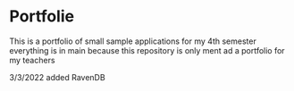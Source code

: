 # Portfolie
This is a portfolio of small sample applications for my 4th semester
everything is in main because this repository is only ment ad a portfolio for my teachers

3/3/2022
added RavenDB